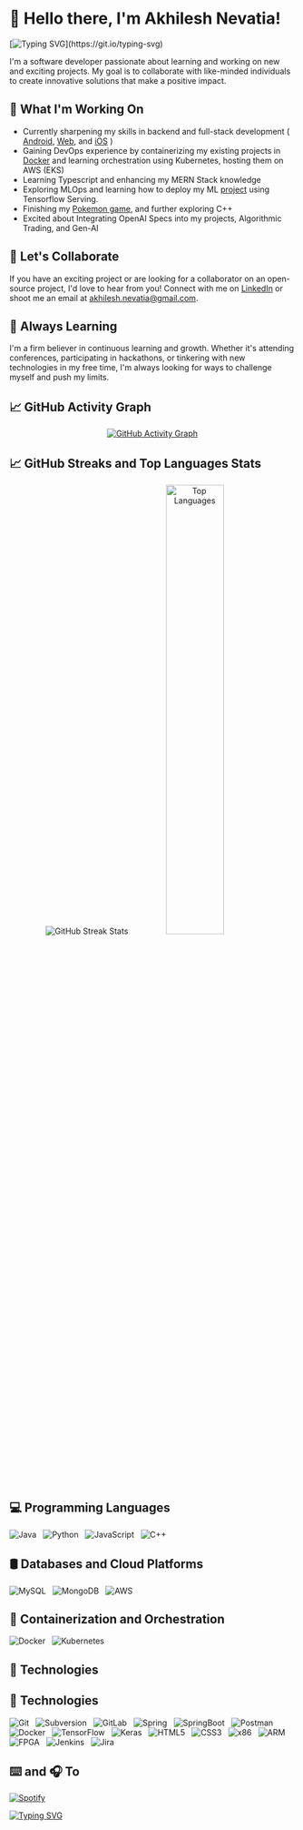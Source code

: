 # 👋 Hello there, I'm Akhilesh Nevatia!


[![Typing SVG](https://readme-typing-svg.demolab.com/?lines=Welcome+to+my+Github+Profile;Feel+Free+to+explore!;)](https://git.io/typing-svg)

I'm a software developer passionate about learning and working on new and exciting projects. My goal is to collaborate with like-minded individuals to create innovative solutions that make a positive impact.

## 🔭 What I'm Working On

- Currently sharpening my skills in backend and full-stack development ( [Android](https://www.github.com/akhilnev/SwipeHire), [Web](https://www.github.com/akhilnev/Melophilia), and [iOS](https://www.github.com/akhilnev/Iwear) )
- Gaining DevOps experience by containerizing my existing projects in [Docker](https://www.github.com/akhilnev/docker-roadmap) and learning orchestration using Kubernetes, hosting them on AWS (EKS)
- Learning Typescript and enhancing my MERN Stack knowledge
- Exploring MLOps and learning how to deploy my ML [project](https://www.github.com/akhilnev/StockNNetPredict) using Tensorflow Serving.
- Finishing my [Pokemon game](https://www.github.com/akhilnev/327), and further exploring C++
- Excited about Integrating OpenAI Specs into my projects, Algorithmic Trading, and Gen-AI 

## 🤝 Let's Collaborate

If you have an exciting project or are looking for a collaborator on an open-source project, I'd love to hear from you! Connect with me on [LinkedIn](https://www.linkedin.com/in/akhilnev/) or shoot me an email at [akhilesh.nevatia@gmail.com](mailto:Akhilesh.nevatia@gmail.com).

## 🌱 Always Learning

I'm a firm believer in continuous learning and growth. Whether it's attending conferences, participating in hackathons, or tinkering with new technologies in my free time, I'm always looking for ways to challenge myself and push my limits.

## 📈 GitHub Activity Graph 

<!-- GitHub Activity Graph -->
<p align="center">
  <a href="https://github.com/ashutosh00710/github-readme-activity-graph">
    <img src="https://github-readme-activity-graph.vercel.app/graph?username=akhilnev&hide=issues&bg_color=151515" alt="GitHub Activity Graph">
  </a>
</p>

## 📈 GitHub Streaks and Top Languages Stats

<!-- GitHub Streak Stats -->
<p align="center">
  <img src="https://github-readme-streak-stats.herokuapp.com/?user=akhilnev&theme=tokyonight&hide_border=false" alt="GitHub Streak Stats">
  <img src="https://github-readme-stats.vercel.app/api/top-langs/?username=akhilnev&theme=tokyonight&show_icons=true&hide_border=false&layout=compact" alt="Top Languages" style="width: 45%;">
</p>

## 💻 Programming Languages
![Java](https://ezicons.cftutorial.workers.dev/icons/?icons=skills-dark-java) &nbsp; ![Python](https://ezicons.cftutorial.workers.dev/icons/?icons=skills-dark-python) &nbsp; ![JavaScript](https://ezicons.cftutorial.workers.dev/icons/?icons=skills-dark-js) &nbsp; ![C++](https://ezicons.cftutorial.workers.dev/icons/?icons=skills-dark-c++)

## 🛢️ Databases and Cloud Platforms
![MySQL](https://ezicons.cftutorial.workers.dev/icons/?icons=skills-dark-mysql) &nbsp; ![MongoDB](https://ezicons.cftutorial.workers.dev/icons/?icons=skills-dark-mongodb) &nbsp; ![AWS](https://ezicons.cftutorial.workers.dev/icons/?icons=skills-dark-aws)

## 🐳 Containerization and Orchestration
![Docker](https://ezicons.cftutorial.workers.dev/icons/?icons=skills-dark-docker) &nbsp; ![Kubernetes](https://ezicons.cftutorial.workers.dev/icons/?icons=skills-dark-kubernetes)

## 🔧 Technologies

## 🔧 Technologies

![Git](https://ezicons.cftutorial.workers.dev/icons/?icons=skills-dark-git) &nbsp; ![Subversion](https://ezicons.cftutorial.workers.dev/icons/?icons=skills-dark-subversion) &nbsp; ![GitLab](https://ezicons.cftutorial.workers.dev/icons/?icons=skills-dark-gitlab) &nbsp; ![Spring](https://ezicons.cftutorial.workers.dev/icons/?icons=skills-dark-spring) &nbsp; ![SpringBoot](https://ezicons.cftutorial.workers.dev/icons/?icons=skills-dark-springboot) &nbsp; ![Postman](https://ezicons.cftutorial.workers.dev/icons/?icons=skills-dark-postman) &nbsp; ![Docker](https://ezicons.cftutorial.workers.dev/icons/?icons=skills-dark-docker) &nbsp; ![TensorFlow](https://ezicons.cftutorial.workers.dev/icons/?icons=skills-dark-tensorflow) &nbsp; ![Keras](https://ezicons.cftutorial.workers.dev/icons/?icons=skills-dark-keras) &nbsp; ![HTML5](https://ezicons.cftutorial.workers.dev/icons/?icons=skills-dark-html5) &nbsp; ![CSS3](https://ezicons.cftutorial.workers.dev/icons/?icons=skills-dark-css3) &nbsp; ![x86](https://ezicons.cftutorial.workers.dev/icons/?icons=skills-dark-x86) &nbsp; ![ARM](https://ezicons.cftutorial.workers.dev/icons/?icons=skills-dark-arm) &nbsp; ![FPGA](https://ezicons.cftutorial.workers.dev/icons/?icons=skills-dark-fpga) &nbsp; ![Jenkins](https://ezicons.cftutorial.workers.dev/icons/?icons=skills-dark-jenkins) &nbsp; ![Jira](https://ezicons.cftutorial.workers.dev/icons/?icons=skills-dark-jira)


##  ⌨️ and 🎧  To 
[![Spotify](https://spotify-github-profile.vercel.app/api/view?uid=1vyi5nibm9e0v7qaw0y8zuhv1&cover_image=true&theme=novatorem&show_offline=true&background_color=ffa57d&interchange=false&bar_color=2c1376&bar_color_cover=false)](https://spotify-github-profile.vercel.app/api/view?uid=1vyi5nibm9e0v7qaw0y8zuhv1&redirect=true)


[![Typing SVG](https://readme-typing-svg.demolab.com/?lines=Thanks+for+stopping+by!<3)](https://git.io/typing-svg)
